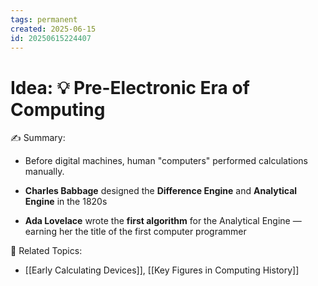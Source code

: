 ```yaml
---
tags: permanent
created: 2025-06-15
id: 20250615224407
---
```


# Idea: 💡 Pre-Electronic Era of Computing

✍ Summary:
- Before digital machines, human "computers" performed calculations manually.

- **Charles Babbage** designed the **Difference Engine** and **Analytical Engine** in the 1820s
    
- **Ada Lovelace** wrote the **first algorithm** for the Analytical Engine — earning her the title of the first computer programmer
    


👀 Related Topics:
- [[Early Calculating Devices]], [[Key Figures in Computing History]]
